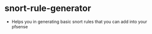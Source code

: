 # snort-rule-generator

- Helps you in generating basic snort rules that you can add into your pfsense
